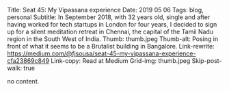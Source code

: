 Title: Seat 45: My Vipassana experience
Date: 2019 05 06
Tags: blog, personal
Subtitle: In September 2018, with 32 years old, single and after having worked for tech startups in London for four years, I decided to sign up for a silent meditation retreat in Chennai, the capital of the Tamil Nadu region in the South West of India.
Thumb: thumb.jpeg
Thumb-alt: Posing in front of what it seems to be a Brutalist building in Bangalore.
Link-rewrite: https://medium.com/@fjsousa/seat-45-my-vipassana-experience-cfa23869c849
Link-copy: Read at Medium
Grid-img: thumb.jpeg
Skip-post-walk: true

no content.
